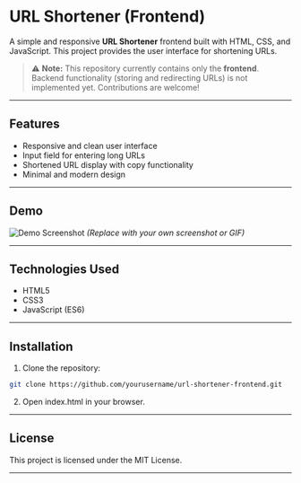 # URL Shortener (Frontend)

A simple and responsive **URL Shortener** frontend built with HTML, CSS, and JavaScript. This project provides the user interface for shortening URLs.

> ⚠️ **Note:** This repository currently contains only the **frontend**. Backend functionality (storing and redirecting URLs) is not implemented yet. Contributions are welcome!

---

## Features

- Responsive and clean user interface
- Input field for entering long URLs
- Shortened URL display with copy functionality
- Minimal and modern design

---

## Demo

![Demo Screenshot](screenshot.png)
*(Replace with your own screenshot or GIF)*

---

## Technologies Used

- HTML5
- CSS3
- JavaScript (ES6)

---

## Installation

1. Clone the repository:

```bash
git clone https://github.com/yourusername/url-shortener-frontend.git
```

2. Open index.html in your browser.


---
## License

This project is licensed under the MIT License.

---


